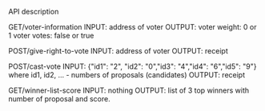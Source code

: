API description

GET/voter-information
INPUT: address of voter
OUTPUT: 
voter weight: 0 or 1
voter votes: false or true

POST/give-right-to-vote
INPUT: address of voter
OUTPUT: receipt

POST/cast-vote
INPUT:
{"id1": "2", "id2": "0","id3": "4","id4": "6","id5": "9"}
where id1, id2, ... - numbers of proposals (candidates)
OUTPUT: receipt

GET/winner-list-score
INPUT: nothing
OUTPUT: list of 3 top winners with number of proposal and score.
